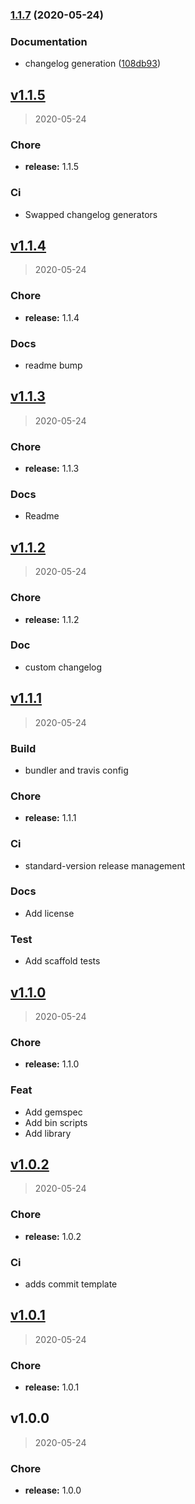 
### [1.1.7](https://github.com/kirtfitzpatrick/release_experiments/compare/v1.1.6...v1.1.7) (2020-05-24)


### Documentation

* changelog generation ([108db93](https://github.com/kirtfitzpatrick/release_experiments/commit/108db9329630f031ff063c1c5a92d0f38093e44c))

<a name="v1.1.5"></a>
## [v1.1.5](https://github.com/kirtfitzpatrick/release_experiments/compare/v1.1.4...v1.1.5)

> 2020-05-24

### Chore

* **release:** 1.1.5

### Ci

* Swapped changelog generators


<a name="v1.1.4"></a>
## [v1.1.4](https://github.com/kirtfitzpatrick/release_experiments/compare/v1.1.3...v1.1.4)

> 2020-05-24

### Chore

* **release:** 1.1.4

### Docs

* readme bump


<a name="v1.1.3"></a>
## [v1.1.3](https://github.com/kirtfitzpatrick/release_experiments/compare/v1.1.2...v1.1.3)

> 2020-05-24

### Chore

* **release:** 1.1.3

### Docs

* Readme


<a name="v1.1.2"></a>
## [v1.1.2](https://github.com/kirtfitzpatrick/release_experiments/compare/v1.1.1...v1.1.2)

> 2020-05-24

### Chore

* **release:** 1.1.2

### Doc

* custom changelog


<a name="v1.1.1"></a>
## [v1.1.1](https://github.com/kirtfitzpatrick/release_experiments/compare/v1.1.0...v1.1.1)

> 2020-05-24

### Build

* bundler and travis config

### Chore

* **release:** 1.1.1

### Ci

* standard-version release management

### Docs

* Add license

### Test

* Add scaffold tests


<a name="v1.1.0"></a>
## [v1.1.0](https://github.com/kirtfitzpatrick/release_experiments/compare/v1.0.2...v1.1.0)

> 2020-05-24

### Chore

* **release:** 1.1.0

### Feat

* Add gemspec
* Add bin scripts
* Add library


<a name="v1.0.2"></a>
## [v1.0.2](https://github.com/kirtfitzpatrick/release_experiments/compare/v1.0.1...v1.0.2)

> 2020-05-24

### Chore

* **release:** 1.0.2

### Ci

* adds commit template


<a name="v1.0.1"></a>
## [v1.0.1](https://github.com/kirtfitzpatrick/release_experiments/compare/v1.0.0...v1.0.1)

> 2020-05-24

### Chore

* **release:** 1.0.1


<a name="v1.0.0"></a>
## v1.0.0

> 2020-05-24

### Chore

* **release:** 1.0.0

